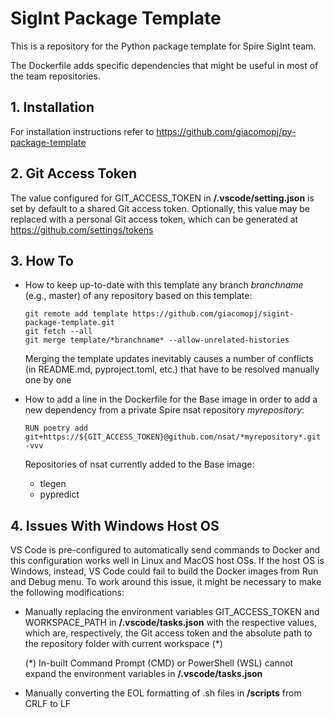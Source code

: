# SigInt Package Template

This is a repository for the Python package template for Spire SigInt team.

The Dockerfile adds specific dependencies that might be useful in most of the team repositories.

## 1. Installation

For installation instructions refer to https://github.com/giacomopj/py-package-template

## 2. Git Access Token

The value configured for GIT_ACCESS_TOKEN in **/.vscode/setting.json** is set by default to a shared Git access token. Optionally, this value may be replaced with a personal Git access token, which can be generated at https://github.com/settings/tokens

## 3. How To

- How to keep up-to-date with this template any branch *branchname* (e.g., master) of any repository based on this template:

      git remote add template https://github.com/giacomopj/sigint-package-template.git
      git fetch --all
      git merge template/*branchname* --allow-unrelated-histories

  Merging the template updates inevitably causes a number of conflicts (in README.md, pyproject.toml, etc.) that have to be resolved manually one by one
      
- How to add a line in the Dockerfile for the Base image in order to add a new dependency from a private Spire nsat repository *myrepository*:
      
      RUN poetry add git+https://${GIT_ACCESS_TOKEN}@github.com/nsat/*myrepository*.git -vvv
      
  Repositories of nsat currently added to the Base image:
  * tlegen
  * pypredict

## 4. Issues With Windows Host OS

VS Code is pre-configured to automatically send commands to Docker and this configuration works well in Linux and MacOS host OSs. If the host OS is Windows, instead, VS Code could fail to build the Docker images from Run and Debug menu. To work around this issue, it might be necessary to make the following modifications:

- Manually replacing the environment variables GIT_ACCESS_TOKEN and WORKSPACE_PATH in **/.vscode/tasks.json** with the respective values, which are, respectively, the Git access token and the absolute path to the repository folder with current workspace (\*)
      
  (\*) In-built Command Prompt (CMD) or PowerShell (WSL) cannot expand the environment variables in **/.vscode/tasks.json**

- Manually converting the EOL formatting of .sh files in **/scripts** from CRLF to LF

